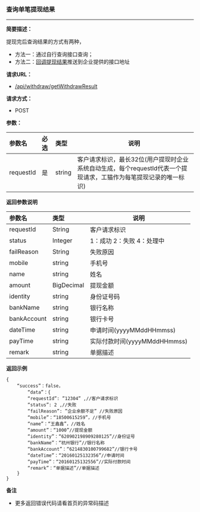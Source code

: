 ### 查询单笔提现结果

---

**简要描述：**

提现完后查询结果的方式有两种，

* 方法一：通过自行查询接口查询；
* 方法二：[回调提现结果](shi-shi-ti-xian/ti-xian-jie-guo-hui-diao.md)推送到企业提供的接口地址    

**请求URL：**

* [/api/withdraw/getWithdrawResult](https://openApi-qa.gongmall.com/api/withdraw/getWithdrawResult)

**请求方式：**

* POST 

**参数：**

| 参数名 | 必选 | 类型 | 说明 |
| :--- | :--- | :--- | --- |
| requestId | 是 | string | 客户请求标识，最长32位\(用户提现时企业系统自动生成，每个requestId代表一个提现请求，工猫作为每笔提现记录的唯一标识\) |

**返回参数说明**

| 参数名 | 类型 | 说明 |
| :--- | :--- | --- |
| requestId | String | 客户请求标识 |
| status | Integer | 1：成功 2：失败 4：处理中 |
| failReason | String | 失败原因 |
| mobile | string | 手机号 |
| name | string | 姓名 |
| amount | BigDecimal | 提现金额 |
| identity | string | 身份证号码 |
| bankName | string | 银行名称 |
| bankAccount | string | 银行卡号 |
| dateTime | string | 申请时间\(yyyyMMddHHmmss\) |
| payTime | string | 实际付款时间\(yyyyMMddHHmmss\) |
| remark | string | 单据描述 |

**返回示例**

```
{
    “success”：false，
        “data”：{
        “requestId”: ”12304” ,//客户请求标识
        “status”: 2 ,//失败
        “failReason”: ”企业余额不足” //失败原因
        “mobile”：“18500615259”，//手机号
        “name”：“王鑫鑫”，//姓名
        “amount”：“1000”//提现金额
        “identity”：“620902198909280125”//身份证号
        “bankName”：“杭州银行”//银行名称
        “bankAccount”：“6214830100799682”//银行卡号
        “dateTime”：“20160125132356”//申请时间
        “payTime”：“20160125132556”//实际付款时间
        “remark”：“单据描述”//单据描述
    }
}
```

**备注**

* 更多返回错误代码请看首页的异常码描述



